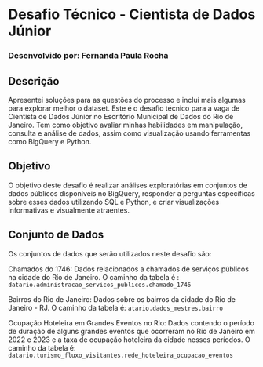# Desafio Técnico - Cientista de Dados Júnior

### Desenvolvido por: Fernanda Paula Rocha

## Descrição

Apresentei soluções para as questões do processo e incluí mais algumas para explorar melhor o dataset. Este é o desafio técnico para a vaga de Cientista de Dados Júnior no Escritório Municipal de Dados do Rio de Janeiro. Tem como  objetivo avaliar minhas habilidades em manipulação, consulta e análise de dados, assim como visualização usando ferramentas como BigQuery e Python.

## Objetivo
O objetivo deste desafio é realizar análises exploratórias em conjuntos de dados públicos disponíveis no BigQuery, responder a perguntas específicas sobre esses dados utilizando SQL e Python, e criar visualizações informativas e visualmente atraentes.


## Conjunto de Dados
Os conjuntos de dados que serão utilizados neste desafio são:

Chamados do 1746: Dados relacionados a chamados de serviços públicos na cidade do Rio de Janeiro. O caminho da tabela é : ``datario.administracao_servicos_publicos.chamado_1746``

Bairros do Rio de Janeiro: Dados sobre os bairros da cidade do Rio de Janeiro - RJ. O caminho da tabela é: ``atario.dados_mestres.bairro``

Ocupação Hoteleira em Grandes Eventos no Rio: Dados contendo o período de duração de alguns grandes eventos que ocorreram no Rio de Janeiro em 2022 e 2023 e a taxa de ocupação hoteleira da cidade nesses períodos. O caminho da tabela é: ``datario.turismo_fluxo_visitantes.rede_hoteleira_ocupacao_eventos``
